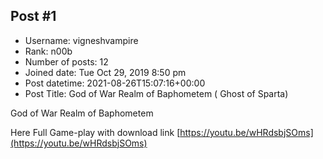 ## Post #1
- Username: vigneshvampire
- Rank: n00b
- Number of posts: 12
- Joined date: Tue Oct 29, 2019 8:50 pm
- Post datetime: 2021-08-26T15:07:16+00:00
- Post Title: God of War Realm of Baphometem ( Ghost of Sparta)

God of War Realm of Baphometem

Here Full Game-play with download link
[https://youtu.be/wHRdsbjSOms](https://youtu.be/wHRdsbjSOms)


[](https://ibb.co/B4drCvS)
[](https://ibb.co/LSdymXc)
[](https://ibb.co/J3SDfkJ)
[](https://ibb.co/3RwfZGB)
[](https://ibb.co/0KV7hry)
[](https://ibb.co/pKg3yTF)
[](https://ibb.co/Hg2SzBH)
[](https://ibb.co/XDjZLb2)
[](https://ibb.co/sHjpnGk)
[](https://ibb.co/FVbwLB8)
[](https://ibb.co/bJgdL0K)
[](https://ibb.co/Hqkync8)
[](https://ibb.co/fx03Lx4)
[](https://ibb.co/k4q5gMk)
[](https://ibb.co/pzPfSdc)
[](https://ibb.co/kG9hdCL)
[](https://ibb.co/vVhMJ0B)
